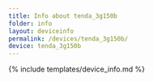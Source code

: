 ```yaml
---
title: Info about tenda_3g150b
folder: info
layout: deviceinfo
permalink: /devices/tenda_3g150b/
device: tenda_3g150b
---
```

{% include templates/device_info.md %}

